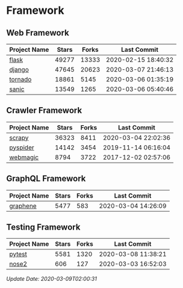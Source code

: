 # Framework

## Web Framework

| Project Name | Stars | Forks | Last Commit |
| ------------ | ----- | ----- | ----------- |
| [flask](https://github.com/pallets/flask) | 49277 | 13333 | 2020-02-15 18:40:32 |
| [django](https://github.com/django/django) | 47645 | 20623 | 2020-03-07 21:46:13 |
| [tornado](https://github.com/tornadoweb/tornado) | 18861 | 5145 | 2020-03-06 01:35:19 |
| [sanic](https://github.com/huge-success/sanic) | 13549 | 1265 | 2020-03-06 05:40:46 |

## Crawler Framework

| Project Name | Stars | Forks | Last Commit |
| ------------ | ----- | ----- | ----------- |
| [scrapy](https://github.com/scrapy/scrapy) | 36323 | 8411 | 2020-03-04 22:02:36 |
| [pyspider](https://github.com/binux/pyspider) | 14142 | 3454 | 2019-11-14 06:16:04 |
| [webmagic](https://github.com/code4craft/webmagic) | 8794 | 3722 | 2017-12-02 02:57:06 |

## GraphQL Framework

| Project Name | Stars | Forks | Last Commit |
| ------------ | ----- | ----- | ----------- |
| [graphene](https://github.com/graphql-python/graphene) | 5477 | 583 | 2020-03-04 14:26:09 |

## Testing Framework

| Project Name | Stars | Forks | Last Commit |
| ------------ | ----- | ----- | ----------- |
| [pytest](https://github.com/pytest-dev/pytest) | 5581 | 1320 | 2020-03-08 11:38:21 |
| [nose2](https://github.com/nose-devs/nose2) | 606 | 127 | 2020-03-03 16:52:03 |

*Update Date: 2020-03-09T02:00:31*